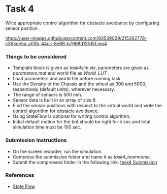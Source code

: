 # Task 4
Write appropriate control algorithm for obstacle avoidance by configuring sensor position.






https://user-images.githubusercontent.com/93539029/215262778-c355de5a-a03b-44cc-8e66-b7968d131d5f.mp4


### Things to be considered

- Template block is given as *task4sim.slx*, parameters are given as *parameters.mat* and world file as *World_LUT* .
- Load parameters and world file before running task.
- Use the Density of the Chassis and the wheel as 300 and 5000, respectively (default units), wherever necessary.
- The range of sensors is 500 mm.
- Sensor data is built in an array of size 8.
- Find the sensor positions with respect to the virtual world and write the control algorithm for obstacle avoidance.
- Using StateFlow is optional for writing control algorithm.
- Initial default motion for the bot should be right for 5 sec and total simulation time must be 100 sec.

### Submission Instructions
- On the screen recorder, run the simulation.
- Compress the submission folder and name it as *task4_teamname*.
- Submit the compressed folder in the following link:
[task4 Submission](https://forms.gle/UKaf5WUoewafgH2u7)

### References
- [State Flow](https://ch.mathworks.com/help/stateflow/getting-started.html?s_tid=CRUX_lftnav)


